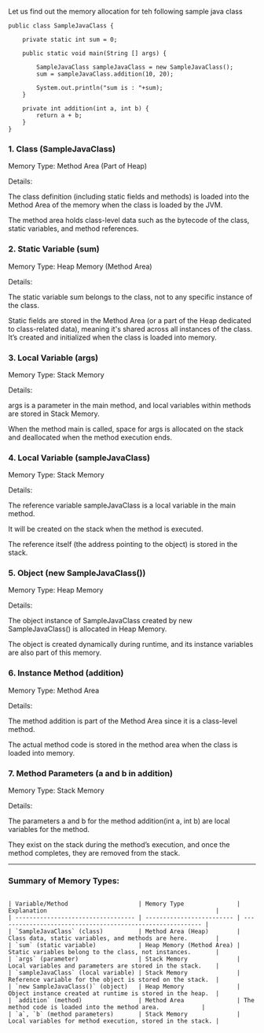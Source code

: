 Let us find out the memory allocation for teh following sample java class

```
public class SampleJavaClass {

    private static int sum = 0;

    public static void main(String [] args) {
        
        SampleJavaClass sampleJavaClass = new SampleJavaClass();
        sum = sampleJavaClass.addition(10, 20);

        System.out.println("sum is : "+sum);
    }

    private int addition(int a, int b) {
        return a + b;
    }
}

```

### 1. Class (SampleJavaClass)

Memory Type: Method Area (Part of Heap)

Details:

The class definition (including static fields and methods) is loaded into the Method Area of the memory when the class is loaded by the JVM.

The method area holds class-level data such as the bytecode of the class, static variables, and method references.

### 2. Static Variable (sum)

Memory Type: Heap Memory (Method Area)

Details:

The static variable sum belongs to the class, not to any specific instance of the class.

Static fields are stored in the Method Area (or a part of the Heap dedicated to class-related data), meaning it's shared across all instances of the class. It’s created and initialized when the class is loaded into memory.

### 3. Local Variable (args)

Memory Type: Stack Memory

Details:

args is a parameter in the main method, and local variables within methods are stored in Stack Memory.

When the method main is called, space for args is allocated on the stack and deallocated when the method execution ends.

### 4. Local Variable (sampleJavaClass)

Memory Type: Stack Memory

Details:

The reference variable sampleJavaClass is a local variable in the main method.

It will be created on the stack when the method is executed.

The reference itself (the address pointing to the object) is stored in the stack.

### 5. Object (new SampleJavaClass())

Memory Type: Heap Memory

Details:

The object instance of SampleJavaClass created by new SampleJavaClass() is allocated in Heap Memory.

The object is created dynamically during runtime, and its instance variables are also part of this memory.

### 6. Instance Method (addition)

Memory Type: Method Area

Details:

The method addition is part of the Method Area since it is a class-level method.

The actual method code is stored in the method area when the class is loaded into memory.

### 7. Method Parameters (a and b in addition)

Memory Type: Stack Memory

Details:

The parameters a and b for the method addition(int a, int b) are local variables for the method.

They exist on the stack during the method’s execution, and once the method completes, they are removed from the stack.

-----------------------------------------------------------------------------------------------------------------------------------------

### Summary of Memory Types:

```

| Variable/Method                    | Memory Type               | Explanation                                                |
| ---------------------------------- | ------------------------- | ---------------------------------------------------------- |
| `SampleJavaClass` (class)          | Method Area (Heap)        | Class data, static variables, and methods are here.        |
| `sum` (static variable)            | Heap Memory (Method Area) | Static variables belong to the class, not instances.       |
| `args` (parameter)                 | Stack Memory              | Local variables and parameters are stored in the stack.    |
| `sampleJavaClass` (local variable) | Stack Memory              | Reference variable for the object is stored on the stack.  |
| `new SampleJavaClass()` (object)   | Heap Memory               | Object instance created at runtime is stored in the heap.  |
| `addition` (method)                | Method Area               | The method code is loaded into the method area.            |
| `a`, `b` (method parameters)       | Stack Memory              | Local variables for method execution, stored in the stack. |

```